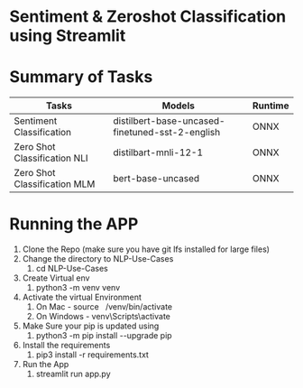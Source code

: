 Sentiment & Zeroshot Classification using Streamlit
=======================

Summary of Tasks 
=======================
| Tasks                          | Models                                          | Runtime        |
|--------------------------------|-------------------------------------------------|----------------|
| Sentiment Classification       | distilbert-base-uncased-finetuned-sst-2-english | ONNX           |
| Zero Shot Classification NLI   | distilbart-mnli-12-1                            | ONNX           |
| Zero Shot Classification MLM   | bert-base-uncased                               | ONNX           |

Running the APP
=======================
1. Clone the Repo (make sure you have git lfs installed for large files)
2. Change the directory to NLP-Use-Cases
   1. cd NLP-Use-Cases
3. Create Virtual env
   1. python3 -m venv venv
4. Activate the virtual Environment
   1. On Mac -  source &nbsp; /venv/bin/activate
   2. On Windows - venv\Scripts\activate
5. Make Sure your pip is updated using
   1. python3 -m pip install --upgrade pip
6. Install the requirements
   1. pip3 install -r requirements.txt
7. Run the App
   1. streamlit run app.py


